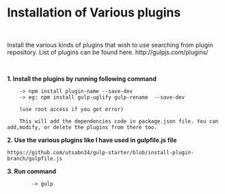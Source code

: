 <h1>Installation of Various plugins</h1><br/>

 <p> Install the various kinds of plugins that wish to use searching from plugin repository. List of plugins can be found here. http://gulpjs.com/plugins/ </p><br/>


<strong>1. Install the plugins by running following command</strong><br/>
			
		-> npm install plugin-name --save-dev
		-> eg: npm install gulp-uglify gulp-rename  --save-dev

		(use root access if you get error)

		This will add the dependencies code in package.json file. You can add,modify, or delete the plugins from there too.

<strong>2. Use the various plugins like I have used in gulpfile.js file</strong><br/>

	https://github.com/utsabn34/gulp-starter/blob/install-plugin-branch/gulpfile.js


<strong>3. Run command</strong><br/>	

			-> gulp 
			
			